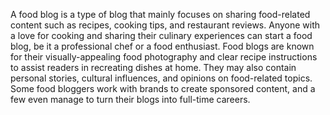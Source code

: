 A food blog is a type of blog that mainly focuses on sharing food-related content such as recipes, cooking tips, and restaurant reviews. Anyone with a love for cooking and sharing their culinary experiences can start a food blog, be it a professional chef or a food enthusiast. Food blogs are known for their visually-appealing food photography and clear recipe instructions to assist readers in recreating dishes at home. They may also contain personal stories, cultural influences, and opinions on food-related topics. Some food bloggers work with brands to create sponsored content, and a few even manage to turn their blogs into full-time careers.

